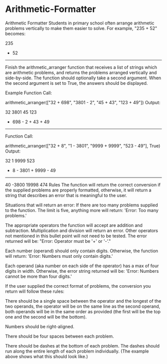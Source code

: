 # Arithmetic-Formatter
Arithmetic Formatter
Students in primary school often arrange arithmetic problems vertically to make them easier to solve. For example, "235 + 52" becomes:

  235
+  52
-----
Finish the arithmetic_arranger function that receives a list of strings which are arithmetic problems, and returns the problems arranged vertically and side-by-side. The function should optionally take a second argument. When the second argument is set to True, the answers should be displayed.

Example
Function Call:

arithmetic_arranger(["32 + 698", "3801 - 2", "45 + 43", "123 + 49"])
Output:

   32      3801      45      123
+ 698    -    2    + 43    +  49
-----    ------    ----    -----
Function Call:

arithmetic_arranger(["32 + 8", "1 - 3801", "9999 + 9999", "523 - 49"], True)
Output:

  32         1      9999      523
+  8    - 3801    + 9999    -  49
----    ------    ------    -----
  40     -3800     19998      474
Rules
The function will return the correct conversion if the supplied problems are properly formatted, otherwise, it will return a string that describes an error that is meaningful to the user.

Situations that will return an error:
If there are too many problems supplied to the function. The limit is five, anything more will return: 'Error: Too many problems.'

The appropriate operators the function will accept are addition and subtraction. Multiplication and division will return an error. Other operators not mentioned in this bullet point will not need to be tested. The error returned will be: "Error: Operator must be '+' or '-'."

Each number (operand) should only contain digits. Otherwise, the function will return: 'Error: Numbers must only contain digits.'

Each operand (aka number on each side of the operator) has a max of four digits in width. Otherwise, the error string returned will be: 'Error: Numbers cannot be more than four digits.'

If the user supplied the correct format of problems, the conversion you return will follow these rules:

There should be a single space between the operator and the longest of the two operands, the operator will be on the same line as the second operand, both operands will be in the same order as provided (the first will be the top one and the second will be the bottom).

Numbers should be right-aligned.

There should be four spaces between each problem.

There should be dashes at the bottom of each problem. The dashes should run along the entire length of each problem individually. (The example above shows what this should look like.)

